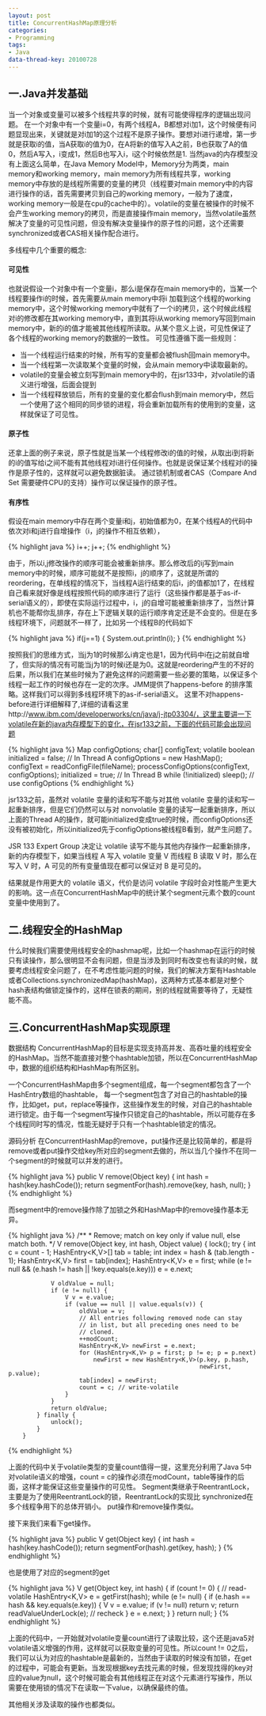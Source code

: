 ```yaml
---
layout: post
title: ConcurrentHashMap原理分析
categories:
- Programming
tags:
- Java
data-thread-key: 20100728
---
```


## 一.Java并发基础

当一个对象或变量可以被多个线程共享的时候，就有可能使得程序的逻辑出现问题。
在一个对象中有一个变量i=0，有两个线程A，B都想对i加1，这个时候便有问题显现出来，关键就是对i加1的这个过程不是原子操作。要想对i进行递增，第一步就是获取i的值，当A获取i的值为0，在A将新的值写入A之前，B也获取了A的值0，然后A写入，i变成1，然后B也写入i，i这个时候依然是1.
当然java的内存模型没有上面这么简单，在Java Memory Model中，Memory分为两类，main memory和working memory，main memory为所有线程共享，working memory中存放的是线程所需要的变量的拷贝（线程要对main memory中的内容进行操作的话，首先需要拷贝到自己的working memory，一般为了速度，working memory一般是在cpu的cache中的）。volatile的变量在被操作的时候不会产生working memory的拷贝，而是直接操作main memory，当然volatile虽然解决了变量的可见性问题，但没有解决变量操作的原子性的问题，这个还需要synchronized或者CAS相关操作配合进行。

多线程中几个重要的概念:

#### 可见性

也就说假设一个对象中有一个变量i，那么i是保存在main memory中的，当某一个线程要操作i的时候，首先需要从main memory中将i 加载到这个线程的working memory中，这个时候working memory中就有了一个i的拷贝，这个时候此线程对i的修改都在其working memory中，直到其将i从working memory写回到main memory中，新的i的值才能被其他线程所读取。从某个意义上说，可见性保证了各个线程的working memory的数据的一致性。
可见性遵循下面一些规则：

* 当一个线程运行结束的时候，所有写的变量都会被flush回main memory中。
* 当一个线程第一次读取某个变量的时候，会从main memory中读取最新的。
* volatile的变量会被立刻写到main memory中的，在jsr133中，对volatile的语义进行增强，后面会提到
* 当一个线程释放锁后，所有的变量的变化都会flush到main memory中，然后一个使用了这个相同的同步锁的进程，将会重新加载所有的使用到的变量，这样就保证了可见性。

#### 原子性

还拿上面的例子来说，原子性就是当某一个线程修改i的值的时候，从取出i到将新的i的值写给i之间不能有其他线程对i进行任何操作。也就是说保证某个线程对i的操作是原子性的，这样就可以避免数据脏读。
通过锁机制或者CAS（Compare And Set 需要硬件CPU的支持）操作可以保证操作的原子性。

#### 有序性

假设在main memory中存在两个变量i和j，初始值都为0，在某个线程A的代码中依次对i和j进行自增操作（i，j的操作不相互依赖），

{% highlight java %}
i++;
j++;
{% endhighlight %}

由于，所以i,j修改操作的顺序可能会被重新排序。那么修改后的ij写到main memory中的时候，顺序可能就不是按照i，j的顺序了，这就是所谓的reordering，在单线程的情况下，当线程A运行结束的后i，j的值都加1了，在线程自己看来就好像是线程按照代码的顺序进行了运行（这些操作都是基于as-if-serial语义的），即使在实际运行过程中，i，j的自增可能被重新排序了，当然计算机也不能帮你乱排序，存在上下逻辑关联的运行顺序肯定还是不会变的。但是在多线程环境下，问题就不一样了，比如另一个线程B的代码如下

{% highlight java %}
if(j==1) {
    System.out.println(i);
}
{% endhighlight %}

按照我们的思维方式，当j为1的时候那么i肯定也是1，因为代码中i在j之前就自增了，但实际的情况有可能当j为1的时候i还是为0。这就是reordering产生的不好的后果，所以我们在某些时候为了避免这样的问题需要一些必要的策略，以保证多个线程一起工作的时候也存在一定的次序。JMM提供了happens-before 的排序策略。这样我们可以得到多线程环境下的as-if-serial语义。
这里不对happens-before进行详细解释了,详细的请看这里http://www.ibm.com/developerworks/cn/java/j-jtp03304/，这里主要讲一下volatile在新的java内存模型下的变化，在jsr133之前，下面的代码可能会出现问题

{% highlight java %}
Map configOptions;
char[] configText;
volatile boolean initialized = false;
// In Thread A
configOptions = new HashMap();
configText = readConfigFile(fileName);
processConfigOptions(configText, configOptions);
initialized = true;
// In Thread B
while (!initialized) 
  sleep();
// use configOptions
{% endhighlight %}

jsr133之前，虽然对 volatile 变量的读和写不能与对其他 volatile 变量的读和写一起重新排序，但是它们仍然可以与对 nonvolatile 变量的读写一起重新排序，所以上面的Thread A的操作，就可能initialized变成true的时候，而configOptions还没有被初始化，所以initialized先于configOptions被线程B看到，就产生问题了。

JSR 133 Expert Group 决定让 volatile 读写不能与其他内存操作一起重新排序，新的内存模型下，如果当线程 A 写入 volatile 变量 V 而线程 B 读取 V 时，那么在写入 V 时，A 可见的所有变量值现在都可以保证对 B 是可见的。

结果就是作用更大的 volatile 语义，代价是访问 volatile 字段时会对性能产生更大的影响。这一点在ConcurrentHashMap中的统计某个segment元素个数的count变量中使用到了。

## 二.线程安全的HashMap

什么时候我们需要使用线程安全的hashmap呢，比如一个hashmap在运行的时候只有读操作，那么很明显不会有问题，但是当涉及到同时有改变也有读的时候，就要考虑线程安全问题了，在不考虑性能问题的时候，我们的解决方案有Hashtable或者Collections.synchronizedMap(hashMap)，这两种方式基本都是对整个hash表结构做锁定操作的，这样在锁表的期间，别的线程就需要等待了，无疑性能不高。

## 三.ConcurrentHashMap实现原理

数据结构
ConcurrentHashMap的目标是实现支持高并发、高吞吐量的线程安全的HashMap。当然不能直接对整个hashtable加锁，所以在ConcurrentHashMap中，数据的组织结构和HashMap有所区别。

一个ConcurrentHashMap由多个segment组成，每一个segment都包含了一个HashEntry数组的hashtable，
每一个segment包含了对自己的hashtable的操作，比如get，put，replace等操作，这些操作发生的时候，对自己的hashtable进行锁定。由于每一个segment写操作只锁定自己的hashtable，所以可能存在多个线程同时写的情况，性能无疑好于只有一个hashtable锁定的情况。


源码分析
在ConcurrentHashMap的remove，put操作还是比较简单的，都是将remove或者put操作交给key所对应的segment去做的，所以当几个操作不在同一个segment的时候就可以并发的进行。

{% highlight java %}
    public V remove(Object key) {
    int hash = hash(key.hashCode());
        return segmentFor(hash).remove(key, hash, null);
    }
{% endhighlight %}

而segment中的remove操作除了加锁之外和HashMap中的remove操作基本无异。

{% highlight java %}
        /**
         * Remove; match on key only if value null, else match both.
         */
        V remove(Object key, int hash, Object value) {
            lock();
            try {
                int c = count - 1;
                HashEntry<K,V>[] tab = table;
                int index = hash & (tab.length - 1);
                HashEntry<K,V> first = tab[index];
                HashEntry<K,V> e = first;
                while (e != null && (e.hash != hash || !key.equals(e.key)))
                    e = e.next;

                V oldValue = null;
                if (e != null) {
                    V v = e.value;
                    if (value == null || value.equals(v)) {
                        oldValue = v;
                        // All entries following removed node can stay
                        // in list, but all preceding ones need to be
                        // cloned.
                        ++modCount;
                        HashEntry<K,V> newFirst = e.next;
                        for (HashEntry<K,V> p = first; p != e; p = p.next)
                            newFirst = new HashEntry<K,V>(p.key, p.hash,
                                                          newFirst, p.value);
                        tab[index] = newFirst;
                        count = c; // write-volatile
                    }
                }
                return oldValue;
            } finally {
                unlock();
            }
        }
{% endhighlight %}

上面的代码中关于volatile类型的变量count值得一提，这里充分利用了Java 5中对volatile语义的增强，count = c的操作必须在modCount，table等操作的后面，这样才能保证这些变量操作的可见性。
Segment类继承于ReentrantLock，主要是为了使用ReentrantLock的锁，ReentrantLock的实现比
synchronized在多个线程争用下的总体开销小。
put操作和remove操作类似。

接下来我们来看下get操作。

{% highlight java %}
    public V get(Object key) {
        int hash = hash(key.hashCode());
        return segmentFor(hash).get(key, hash);
    }
{% endhighlight %}

也是使用了对应的segment的get

{% highlight java %}
       V get(Object key, int hash) {
            if (count != 0) { // read-volatile
                HashEntry<K,V> e = getFirst(hash);
                while (e != null) {
                    if (e.hash == hash && key.equals(e.key)) {
                        V v = e.value;
                        if (v != null)
                            return v;
                        return readValueUnderLock(e); // recheck
                    }
                    e = e.next;
                }
            }
            return null;
        }
{% endhighlight %}

上面的代码中，一开始就对volatile变量count进行了读取比较，这个还是java5对volatile语义增强的作用，这样就可以获取变量的可见性。所以count != 0之后，我们可以认为对应的hashtable是最新的，当然由于读取的时候没有加锁，在get的过程中，可能会有更新。当发现根据key去找元素的时候，但发现找得的key对应的value为null，这个时候可能会有其他线程正在对这个元素进行写操作，所以需要在使用锁的情况下在读取一下value，以确保最终的值。

其他相关涉及读取的操作也都类似。
